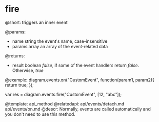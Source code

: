 fire
========

@short: triggers an inner event
	
@params:
- name		string		the event's name, case-insensitive
- params	array		an array of the event-related data

@returns:
- result	boolean     <i>false</i>, if some of the event handlers return <i>false</i>. Otherwise, <i>true</i>

@example:
diagram.events.on("CustomEvent", function(param1, param2){
 	return true;
});

var res = diagram.events.fire("CustomEvent", [12, "abc"]);


@template:	api_method
@relatedapi:
	api/events/detach.md
	api/events/on.md
@descr:
Normally, events are called automatically and you don't need to use this method.

